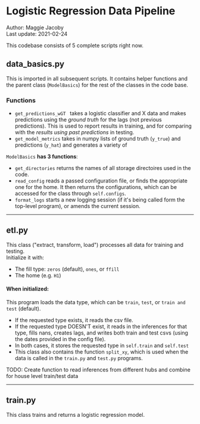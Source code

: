 # Logistic Regression Data Pipeline
Author: Maggie Jacoby  
Last update: 2021-02-24

This codebase consists of 5 complete scripts right now. 

## data_basics.py
This is imported in all subsequent scripts. It contains helper functions and the parent class
(`ModelBasics`) for the rest of the classes in the code base.  

### Functions
- `get_predictions_wGT ` takes a logistic classifier and X data and makes predictions using the 
*ground truth* for the lags (not previous predictions). This is used to report results in training,
and for comparing with the *results using past predictions* in testing.
- `get_model_metrics` takes in numpy lists of ground truth (`y_true`) and predictions (`y_hat`)
and generates a variety of 

`ModelBasics` **has 3 functions**:
- `get_directories` returns the names of all storage directoires used in the code.
- `read_config` reads a passed configuration file, or finds the appropriate one for the home.
It then returns the configurations, which can be accessed for the class through `self.configs`.
- `format_logs` starts a new logging session (if it's being called form the top-level program), 
or amends the current session.
___

## etl.py
This class ("extract, transform, load") processes all data for training and testing.  
Initialize it with:
- The fill type: `zeros` (default), `ones`, or `ffill`
- The home (e.g. `H1`)



#### When initialized:
This program loads the data type, which can be `train`, `test`, or `train and test` (default).
- If the requested type exists, it reads the csv file.
- If the requested type DOESN'T exist, it reads in the inferences for that type, fills nans,
creates lags, and writes both train and test csvs (using the dates provided in the config file).
- In both cases, it stores the requested type in `self.train` and `self.test`
- This class also contains the function `split_xy`, which is used when the data is called in the
`train.py` and `test.py` programs.

TODO: Create function to read inferences from different hubs and combine for house level train/test data
___

## train.py
This class trains and returns a logistic regression model.